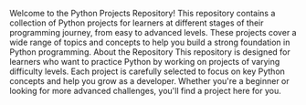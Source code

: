 Welcome to the Python Projects Repository! This repository contains a collection of Python projects for learners at different stages of their programming journey, from easy to advanced levels. These projects cover a wide range of topics and concepts to help you build a strong foundation in Python programming.
About the Repository
This repository is designed for learners who want to practice Python by working on projects of varying difficulty levels. Each project is carefully selected to focus on key Python concepts and help you grow as a developer. Whether you're a beginner or looking for more advanced challenges, you'll find a project here for you.
